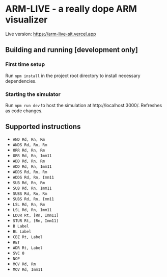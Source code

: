 # ARM-LIVE - a really dope ARM visualizer
Live version: https://arm-live-sit.vercel.app

## Building and running [development only]
### First time setup
Run `npm install` in the project root directory to install necessary dependencies.
### Starting the simulator
Run `npm run dev` to host the simulation at http://localhost:3000/. Refreshes as code changes.

## Supported instructions
* `AND Rd, Rn, Rm`
* `ANDS Rd, Rn, Rm`
* `ORR Rd, Rn, Rm`
* `ORR Rd, Rn, Imm11`
* `ADD Rd, Rn, Rm`
* `ADD Rd, Rn, Imm11`
* `ADDS Rd, Rn, Rm`
* `ADDS Rd, Rn, Imm11`
* `SUB Rd, Rn, Rm`
* `SUB Rd, Rn, Imm11`
* `SUBS Rd, Rn, Rm`
* `SUBS Rd, Rn, Imm11`
* `LSL Rd, Rn, Rm`
* `LSL Rd, Rn, Imm11`
* `LDUR Rt, [Rn, Imm11]`
* `STUR Rt, [Rn, Imm11]`
* `B Label`
* `BL Label`
* `CBZ Rt, Label`
* `RET`
* `ADR Rt, Label`
* `SVC 0`
* `NOP`
* `MOV Rd, Rm`
* `MOV Rd, Imm11`
